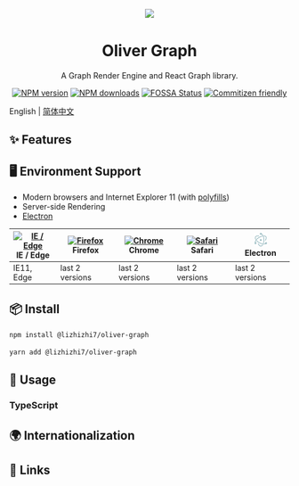 <p align="center">
  <a href="https://ant.design">
    <img width="200" src="https://pic.intellizhi.cn/avatar/IMG_1138.JPG">
  </a>
</p>

<h1 align="center">Oliver Graph</h1>

<div align="center">

A Graph Render Engine and React Graph library.

[![NPM version](http://img.shields.io/npm/v/@lizhizhi7/oliver-graph.svg?style=flat-square)](https://www.npmjs.com/package/@lizhizhi7/oliver-graph)
[![NPM downloads](https://img.shields.io/npm/dm/@lizhizhi7/oliver-graph.svg?style=flat-square)](https://www.npmjs.com/package/@lizhizhi7/oliver-graph)
[![FOSSA Status](https://app.fossa.com/api/projects/git%2Bgithub.com%2Flizhizhi7%2Foliver-graph.svg?type=shield)](https://app.fossa.com/projects/git%2Bgithub.com%2Flizhizhi7%2Foliver-graph?ref=badge_shield)
[![Commitizen friendly](https://img.shields.io/badge/commitizen-friendly-brightgreen.svg)](http://commitizen.github.io/cz-cli/)


</div>

English | [简体中文](./README-zh_CN.md)

## ✨ Features

## 🖥 Environment Support

- Modern browsers and Internet Explorer 11 (with [polyfills](https://stackoverflow.com/questions/57020976/polyfills-in-2019-for-ie11))
- Server-side Rendering
- [Electron](https://www.electronjs.org/)

| [<img src="https://raw.githubusercontent.com/alrra/browser-logos/master/src/edge/edge_48x48.png" alt="IE / Edge" width="24px" height="24px" />](http://godban.github.io/browsers-support-badges/)<br>IE / Edge | [<img src="https://raw.githubusercontent.com/alrra/browser-logos/master/src/firefox/firefox_48x48.png" alt="Firefox" width="24px" height="24px" />](http://godban.github.io/browsers-support-badges/)<br>Firefox | [<img src="https://raw.githubusercontent.com/alrra/browser-logos/master/src/chrome/chrome_48x48.png" alt="Chrome" width="24px" height="24px" />](http://godban.github.io/browsers-support-badges/)<br>Chrome | [<img src="https://raw.githubusercontent.com/alrra/browser-logos/master/src/safari/safari_48x48.png" alt="Safari" width="24px" height="24px" />](http://godban.github.io/browsers-support-badges/)<br>Safari | [<img src="https://raw.githubusercontent.com/alrra/browser-logos/master/src/electron/electron_48x48.png" alt="Electron" width="24px" height="24px" />](http://godban.github.io/browsers-support-badges/)<br>Electron |
| --- | --- | --- | --- | --- |
| IE11, Edge | last 2 versions | last 2 versions | last 2 versions | last 2 versions |

## 📦 Install

```bash
npm install @lizhizhi7/oliver-graph
```

```bash
yarn add @lizhizhi7/oliver-graph
```

## 🔨 Usage


### TypeScript

## 🌍 Internationalization

## 🔗 Links